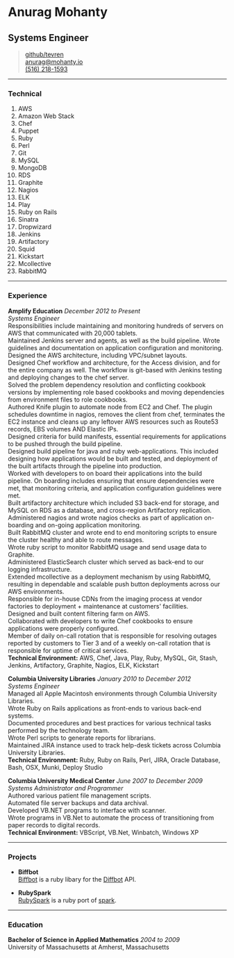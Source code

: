 # Anurag Mohanty
## Systems Engineer

> [github/tevren](http://github.com/tevren)</br>
> [anurag@mohanty.io](mailto:anurag@mohanty.io)</br>
> [(516) 218-1593](tel:+15162181593)</br>

-----
### Technical
1. AWS
2. Amazon Web Stack
3. Chef
4. Puppet 
5. Ruby
6. Perl
7. Git
8. MySQL
9. MongoDB
10. RDS
11. Graphite
12. Nagios
13. ELK
14. Play
15. Ruby on Rails
16. Sinatra
18. Dropwizard
19. Jenkins
20. Artifactory
21. Squid
22. Kickstart
23. Mcollective
24. RabbitMQ

-----
### Experience

**Amplify Education** _December 2012 to Present_</br>
*Systems Engineer*</br>
Responsibilities include maintaining and monitoring hundreds of servers on AWS that communicated with 20,000 tablets.</br>
Maintained Jenkins server and agents, as well as the build pipeline.
Wrote guidelines and documentation on application configuration and monitoring.</br>
Designed the AWS architecture, including VPC/subnet layouts.</br>
Designed Chef workflow and architecture, for the Access division, and for the entire company as well. The workflow is git-based with Jenkins testing and deploying changes to the chef server.</br>
Solved the problem dependency resolution and conflicting cookbook versions by implementing role based cookbooks and moving dependencies from environment files to role cookbooks.</br> 
Authored Knife plugin to automate node from EC2 and Chef. The plugin schedules downtime in nagios, removes the client from chef, terminates the EC2 instance and cleans up any leftover AWS resources such as Route53 records, EBS volumes AND Elastic IPs.</br>
Designed criteria for build manifests, essential requirements for applications to be pushed through the build pipeline.</br>
Designed build pipeline for java and ruby web-applications. This included designing how applications would be built and tested, and deployment of the built artifacts through the pipeline into production.</br>
Worked with developers to on board their applications into the build pipeline. On boarding includes ensuring that ensure dependencies were met, that monitoring criteria, and application configuration guidelines were met.</br>
Built artifactory architecture which included S3 back-end for storage, and MySQL on RDS as a database, and cross-region Artifactory replication.</br>
Administered nagios and wrote nagios checks as part of application on-boarding and on-going application monitoring.</br>
Built RabbitMQ cluster and wrote end to end monitoring scripts to ensure the cluster healthy and able to route messages.</br>
Wrote ruby script to monitor RabbitMQ usage and send usage data to Graphite.</br>
Administered ElasticSearch cluster which served as back-end to our logging infrastructure.</br>
Extended mcollective as a deployment mechanism by using RabbitMQ, resulting in dependable and scalable push button deployments across our AWS environments.</br>
Responsible for in-house CDNs from the imaging process at vendor factories to deployment + maintenance at customers' facilities.</br>
Designed and built content filtering farm on AWS.</br>
Collaborated with developers to write Chef cookbooks to ensure applications were properly configured.</br>
Member of daily on-call rotation that is responsible for resolving outages reported by customers to Tier 3 and of a weekly on-call rotation that is responsible for uptime of critical services.</br>
**Technical Environment:** AWS, Chef, Java, Play, Ruby, MySQL, Git, Stash, Jenkins, Artifactory, Graphite, Nagios, ELK, Kickstart
  
**Columbia University Libraries** _January 2010 to December 2012_</br>
*Systems Engineer*</br> 
Managed all Apple Macintosh environments through Columbia University Libraries.</br>
Wrote Ruby on Rails applications as front-ends to various back-end systems.</br> 
Documented procedures and best practices for various technical tasks performed by the technology team.</br>
Wrote Perl scripts to generate reports for librarians.</br> 
Maintained JIRA instance used to track help-desk tickets across Columbia University Libraries.</br>
**Technical Environment:** Ruby, Ruby on Rails, Perl, JIRA, Oracle Database, Bash, OSX, Munki, Deploy Studio

**Columbia University Medical Center** _June 2007 to December 2009_</br>
*Systems Administrator and Programmer*</br> 
Authored various patient file management scripts.</br> 
Automated file server backups and data archival. </br>
Developed VB.NET programs to interface with scanner.</br>
Wrote programs in VB.Net to automate the process of transitioning from paper records to digital records.</br>
**Technical Environment:** VBScript, VB.Net, Winbatch, Windows XP
    
-----
### Projects

* **Biffbot**</br>
  <a href=https://github.com/tevren/biffbot>Biffbot</a>
  is a ruby libary for the <a href=https://www.diffbot.com >Diffbot</a> API.

* **RubySpark**</br>
  <a href=https://github.com/tevren/rubyspark>RubySpark</a>
  is a ruby port of <a href=http://zachholman.com/spark/>spark</a>.

-----
### Education

**Bachelor of Science in Applied Mathematics** _2004 to 2009_ </br>
  University of Massachusetts at Amherst, Massachusetts

